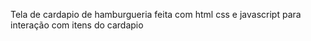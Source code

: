 Tela de cardapio de hamburgueria feita com html css e javascript para interação com itens do cardapio
